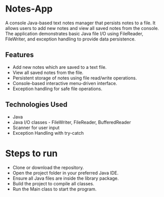 # Notes-App
A console Java-based text notes manager that persists notes to a file. It allows users to add new notes and view all saved notes from the console. The application demonstrates basic Java file I/O using FileReader, FileWriter, and exception handling to provide data persistence.

## Features
- Add new notes which are saved to a text file.
- View all saved notes from the file.
- Persistent storage of notes using file read/write operations.
- Console-based interactive menu-driven interface.
- Exception handling for safe file operations.

## Technologies Used
- Java
- Java I/O classes - FileWriter, FileReader, BufferedReader
- Scanner for user input
- Exception Handling with try-catch

# Steps to run
- Clone or download the repository.
- Open the project folder in your preferred Java IDE.
- Ensure all Java files are inside the library package.
- Build the project to compile all classes.
- Run the Main class to start the program.
